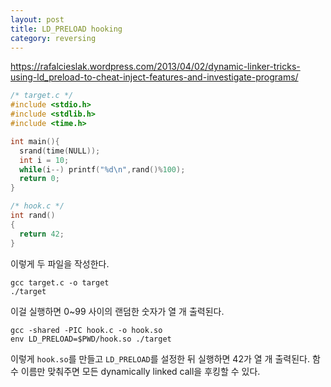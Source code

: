 ```yaml
---
layout: post
title: LD_PRELOAD hooking
category: reversing
---
```


<https://rafalcieslak.wordpress.com/2013/04/02/dynamic-linker-tricks-using-ld_preload-to-cheat-inject-features-and-investigate-programs/>

```c
/* target.c */
#include <stdio.h>
#include <stdlib.h>
#include <time.h>

int main(){
  srand(time(NULL));
  int i = 10;
  while(i--) printf("%d\n",rand()%100);
  return 0;
}
```

```c
/* hook.c */
int rand()
{
  return 42;
}
```

이렇게 두 파일을 작성한다.

```
gcc target.c -o target
./target
```

이걸 실행하면 0~99 사이의 랜덤한 숫자가 열 개 출력된다.

```
gcc -shared -PIC hook.c -o hook.so
env LD_PRELOAD=$PWD/hook.so ./target
```

이렇게 `hook.so`를 만들고 `LD_PRELOAD`를 설정한 뒤 실행하면 42가 열 개 출력된다. 함수 이름만 맞춰주면 모든 dynamically linked call을 후킹할 수 있다.

